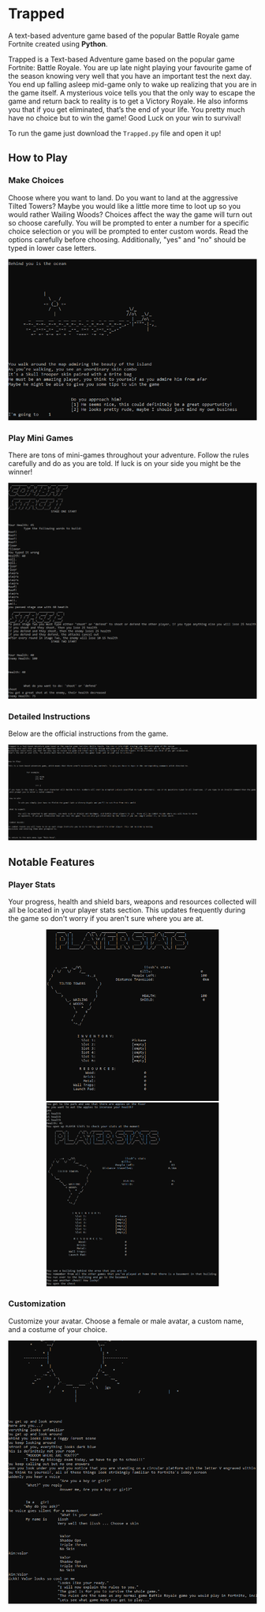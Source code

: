 # Trapped
A text-based adventure game based of the popular Battle Royale game Fortnite created using **Python**.

Trapped is a Text-based Adventure game based on the popular game Fortnite: Battle Royale. You are up late night playing your favourite game of the season knowing very well that you have an important test the next day. You end up falling asleep mid-game only to wake up realizing that you are in the game itself. A mysterious voice tells you that the only way to escape the game and return back to reality is to get a Victory Royale. He also informs you that if you get eliminated, that’s the end of your life. You pretty much have no choice but to win the game! Good Luck on your win to survival!

To run the game just download the `Trapped.py` file and open it up!

## How to Play
### Make Choices
Choose where you want to land. Do you want to land at the aggressive Tilted Towers? Maybe you would like a little more time to loot up so you would rather Wailing Woods? Choices affect the way the game will turn out so choose carefully. You will be prompted to enter a number for a specific choice selection or you will be prompted to enter custom words. Read the options carefully before choosing. Additionally, "yes" and "no" should be typed in lower case letters.
<p align="center">
  <img src="readme-img/makechoice.png"/>
</p>

### Play Mini Games
There are tons of mini-games throughout your adventure. Follow the rules carefully and do as you are told. If luck is on your side you might be the winner!
<p align="center">
  <img src="readme-img/minigames.png"/>
</p>

### Detailed Instructions
Below are the official instructions from the game.
<p align="center">
  <img src="readme-img/instructions.png"/>
</p>

## Notable Features
### Player Stats
Your progress, health and shield bars, weapons and resources collected will all be located in your player stats section. This updates frequently during the game so don't worry if you aren't sure where you are at.
<p align="center">
  <img src="readme-img/playerstats1.png" width="350" height="auto"/> <img src="readme-img/playerstats2.png" width="350" height="auto"/> 
</p>

### Customization
Customize your avatar. Choose a female or male avatar, a custom name, and a costume of your choice.

<p align="center">
  <img src="readme-img/makechoices.png"/>
</p>

